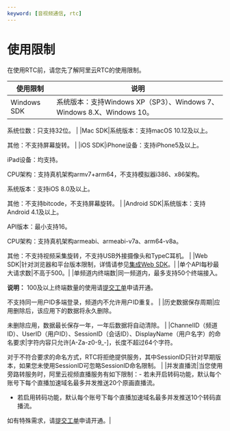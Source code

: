 ```yaml
---
keyword: [音视频通信, rtc]
---
```


# 使用限制

在使用RTC前，请您先了解阿里云RTC的使用限制。

|使用限制|说明|
|----|--|
|Windows SDK|系统版本：支持Windows XP（SP3）、Windows 7、Windows 8.X、Windows 10。

系统位数：只支持32位。 |
|Mac SDK|系统版本：支持macOS 10.12及以上。

其他：不支持屏幕旋转。 |
|iOS SDK|iPhone设备：支持iPhone5及以上。

iPad设备：均支持。

CPU架构：支持真机架构armv7+arm64，不支持模拟器i386、x86架构。

系统版本：支持iOS 8.0及以上。

其他：不支持bitcode，不支持屏幕旋转。 |
|Android SDK|系统版本：支持Android 4.1及以上。

API版本：最小支持16。

CPU架构：支持真机架构armeabi、armeabi-v7a、arm64-v8a。

其他：不支持视频采集旋转，不支持USB外接摄像头和TypeC耳机。 |
|Web SDK|针对浏览器和平台版本限制，详情请参见[集成Web SDK](/cn.zh-CN/快速入门/集成客户端SDK/Web.md)。|
|单个API每秒最大请求数|不高于500。|
|单频道内终端数|同一频道内，最多支持50个终端接入。

**说明：** 100及以上终端数量的使用请[提交工单](https://selfservice.console.aliyun.com/ticket/createIndex)申请开通。

不支持同一用户ID多端登录，频道内不允许用户ID重复。 |
|历史数据保存周期|应用删除后，该应用下的数据将永久删除。

未删除应用，数据最长保存一年，一年后数据将自动清除。 |
|ChannelID（频道ID）、UserID（用户ID）、SessionID（会话ID）、DisplayName（用户名字）的命名要求|字符内容只允许\[A-Za-z0-9\_-\]，长度不超过64个字符。

对于不符合要求的命名方式，RTC将拒绝提供服务，其中SessionID只针对早期版本，如果您未使用SessionID可忽略SessionID命名限制。 |
|并发直播流|当您使用旁路转服务时，阿里云视频直播服务有如下限制：-   若未开启转码功能，默认每个账号下每个直播加速域名最多并发推送20个原画直播流。
-   若启用转码功能，默认每个账号下每个直播加速域名最多并发推送10个转码直播流。

如有特殊需求，请[提交工单](https://selfservice.console.aliyun.com/ticket/createIndex)申请开通。|

